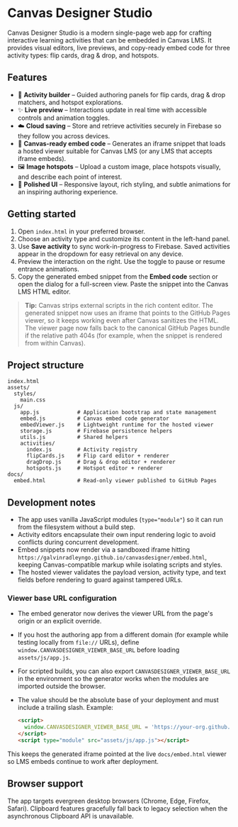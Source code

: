 # Canvas Designer Studio

Canvas Designer Studio is a modern single-page web app for crafting interactive learning activities that can be embedded in Canvas LMS. It provides visual editors, live previews, and copy-ready embed code for three activity types: flip cards, drag & drop, and hotspots.

## Features

- 🎯 **Activity builder** – Guided authoring panels for flip cards, drag & drop matchers, and hotspot explorations.
- ✨ **Live preview** – Interactions update in real time with accessible controls and animation toggles.
- ☁️ **Cloud saving** – Store and retrieve activities securely in Firebase so they follow you across devices.
- 🔗 **Canvas-ready embed code** – Generates an iframe snippet that loads a hosted viewer suitable for Canvas LMS (or any LMS that accepts iframe embeds).
- 🖼️ **Image hotspots** – Upload a custom image, place hotspots visually, and describe each point of interest.
- 🌈 **Polished UI** – Responsive layout, rich styling, and subtle animations for an inspiring authoring experience.

## Getting started

1. Open `index.html` in your preferred browser.
2. Choose an activity type and customize its content in the left-hand panel.
3. Use **Save activity** to sync work-in-progress to Firebase. Saved activities appear in the dropdown for easy retrieval on any device.
4. Preview the interaction on the right. Use the toggle to pause or resume entrance animations.
5. Copy the generated embed snippet from the **Embed code** section or open the dialog for a full-screen view. Paste the snippet into the Canvas LMS HTML editor.

> **Tip:** Canvas strips external scripts in the rich content editor. The generated snippet now uses an iframe that points to the GitHub Pages viewer, so it keeps working even after Canvas sanitizes the HTML. The viewer page now falls back to the canonical GitHub Pages bundle if the relative path 404s (for example, when the snippet is rendered from within Canvas).

## Project structure

```
index.html
assets/
  styles/
    main.css
  js/
    app.js            # Application bootstrap and state management
    embed.js          # Canvas embed code generator
    embedViewer.js    # Lightweight runtime for the hosted viewer
    storage.js        # Firebase persistence helpers
    utils.js          # Shared helpers
    activities/
      index.js        # Activity registry
      flipCards.js    # Flip card editor + renderer
      dragDrop.js     # Drag & drop editor + renderer
      hotspots.js     # Hotspot editor + renderer
docs/
  embed.html          # Read-only viewer published to GitHub Pages
```

## Development notes

- The app uses vanilla JavaScript modules (`type="module"`) so it can run from the filesystem without a build step.
- Activity editors encapsulate their own input rendering logic to avoid conflicts during concurrent development.
- Embed snippets now render via a sandboxed iframe hitting `https://galvinradleyngo.github.io/canvasdesigner/embed.html`, keeping Canvas-compatible markup while isolating scripts and styles.
- The hosted viewer validates the payload version, activity type, and text fields before rendering to guard against tampered URLs.

### Viewer base URL configuration

- The embed generator now derives the viewer URL from the page's origin or an explicit override.
- If you host the authoring app from a different domain (for example while testing locally from `file://` URLs), define `window.CANVASDESIGNER_VIEWER_BASE_URL` before loading `assets/js/app.js`.
- For scripted builds, you can also export `CANVASDESIGNER_VIEWER_BASE_URL` in the environment so the generator works when the modules are imported outside the browser.
- The value should be the absolute base of your deployment and must include a trailing slash. Example:

  ```html
  <script>
    window.CANVASDESIGNER_VIEWER_BASE_URL = 'https://your-org.github.io/canvasdesigner/';
  </script>
  <script type="module" src="assets/js/app.js"></script>
  ```

This keeps the generated iframe pointed at the live `docs/embed.html` viewer so LMS embeds continue to work after deployment.

## Browser support

The app targets evergreen desktop browsers (Chrome, Edge, Firefox, Safari). Clipboard features gracefully fall back to legacy selection when the asynchronous Clipboard API is unavailable.

